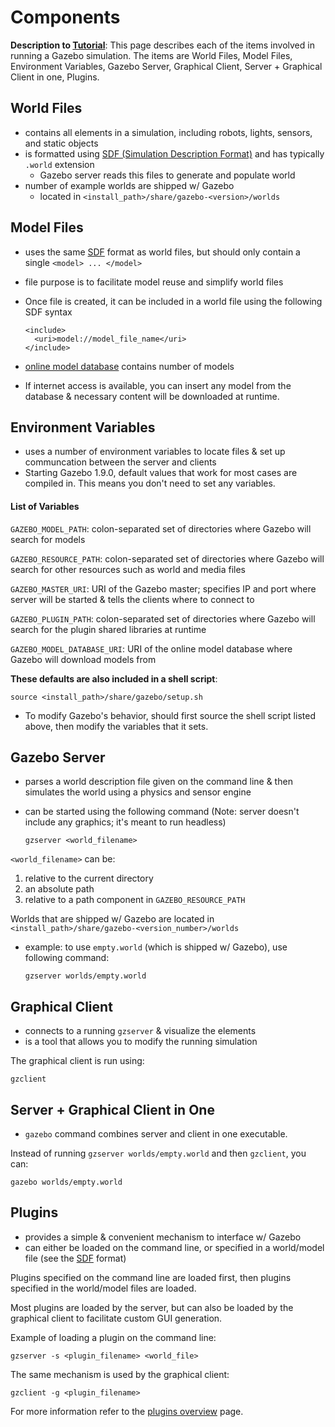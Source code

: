 # Components

**Description to [Tutorial][1]**: This page describes each of the items involved in running a Gazebo simulation. The items are World Files, Model Files, Environment Variables, Gazebo Server, Graphical Client, Server + Graphical Client in one, Plugins.

## World Files

- contains all elements in a simulation, including robots, lights, sensors, and static objects
- is formatted using [SDF (Simulation Description Format)][2] and has typically `.world` extension
  - Gazebo server reads this files to generate and populate world
- number of example worlds are shipped w/ Gazebo 
  - located in `<install_path>/share/gazebo-<version>/worlds`

## Model Files

- uses the same [SDF][2] format as world files, but should only contain a single `<model> ... </model>`
- file purpose is to facilitate model reuse and simplify world files

- Once file is created, it can be included in a world file using the following SDF syntax
  
  ```
  <include>
    <uri>model://model_file_name</uri>
  </include>
  ```

- [online model database][3] contains number of models
- If internet access is available, you can insert any model from the database & necessary content will be downloaded at runtime.

## Environment Variables

- uses a number of environment variables to locate files & set up communcation between the server and clients
- Starting Gazebo 1.9.0, default values that work for most cases are compiled in. This means you don't need to set any variables.

#### List of Variables

`GAZEBO_MODEL_PATH`: colon-separated set of directories where Gazebo will search for models

`GAZEBO_RESOURCE_PATH`: colon-separated set of directories where Gazebo will search for other resources such as world and media files

`GAZEBO_MASTER_URI`: URI of the Gazebo master; specifies IP and port where server will be started & tells the clients where to connect to

`GAZEBO_PLUGIN_PATH`: colon-separated set of directories where Gazebo will search for the plugin shared libraries at runtime

`GAZEBO_MODEL_DATABASE_URI`: URI of the online model database where Gazebo will download models from

**These defaults are also included in a shell script**:
  
  ```
  source <install_path>/share/gazebo/setup.sh
  ```

- To modify Gazebo's behavior, should first source the shell script listed above, then modify the variables that it sets.

## Gazebo Server

- parses a world description file given on the command line & then simulates the world using a physics and sensor engine
- can be started using the following command (Note: server doesn't include any graphics; it's meant to run headless)

  ```
  gzserver <world_filename>
  ```
  
`<world_filename>` can be:

1. relative to the current directory
2. an absolute path
3. relative to a path component in `GAZEBO_RESOURCE_PATH`

Worlds that are shipped w/ Gazebo are located in `<install_path>/share/gazebo-<version_number>/worlds`

- example: to use `empty.world` (which is shipped w/ Gazebo), use following command:

  ```
  gzserver worlds/empty.world
  ```
  
## Graphical Client

- connects to a running `gzserver` & visualize the elements
- is a tool that allows you to modify the running simulation

The graphical client is run using:

  ```
  gzclient
  ```

## Server + Graphical Client in One

- `gazebo` command combines server and client in one executable.

Instead of running `gzserver worlds/empty.world` and then `gzclient`, you can:

  ```
  gazebo worlds/empty.world
  ```

## Plugins

- provides a simple & convenient mechanism to interface w/ Gazebo
- can either be loaded on the command line, or specified in a world/model file (see the [SDF][2] format)

 Plugins specified on the command line are loaded first, then plugins specified in the world/model files are loaded.
 
 Most plugins are loaded by the server, but can also be loaded by the graphical client to facilitate custom GUI generation.

Example of loading a plugin on the command line:

```
gzserver -s <plugin_filename> <world_file>
```

The same mechanism is used by the graphical client:

```
gzclient -g <plugin_filename>
```

For more information refer to the [plugins overview][4] page.

[1]: http://gazebosim.org/tutorials?tut=components&cat=get_started
[2]: http://gazebosim.org/sdf.html
[3]: http://bitbucket.org/osrf/gazebo_models
[4]: plugins.md 
